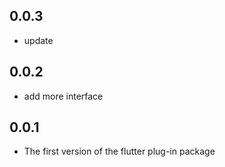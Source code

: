 ## 0.0.3

 - update

## 0.0.2

 - add more interface

## 0.0.1

 - The first version of the flutter plug-in package

